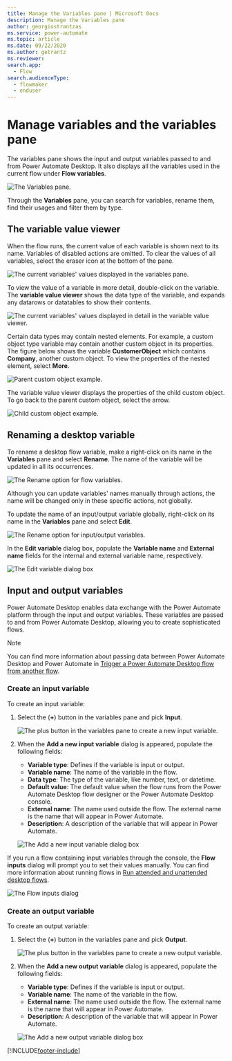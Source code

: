 ```yaml
---
title: Manage the Variables pane | Microsoft Docs
description: Manage the Variables pane
author: georgiostrantzas
ms.service: power-automate
ms.topic: article
ms.date: 09/22/2020
ms.author: getrantz
ms.reviewer:
search.app: 
  - Flow
search.audienceType: 
  - flowmaker
  - enduser
---
```


# Manage variables and the variables pane



The variables pane shows the input and output variables passed to and from Power Automate Desktop. It also displays all the variables used in the current flow under **Flow variables**. 

![The Variables pane.](media\variables-pane\variables-pane.png)

Through the **Variables** pane, you can search for variables, rename them, find their usages and filter them by type. 

## The variable value viewer

When the flow runs, the current value of each variable is shown next to its name. Variables of disabled actions are omitted. To clear the values of all variables, select the eraser icon at the bottom of the pane.

![The current variables' values displayed in the variables pane.](media\variables-pane\current-variable-values.png)

To view the value of a variable in more detail, double-click on the variable. The **variable value viewer** shows the data type of the variable, and expands any datarows or datatables to show their contents.

![The current variables' values displayed in detail in the variable value viewer.](media\variables-pane\variable-viewer.png)

Certain data types may contain nested elements. For example, a custom object type variable may contain another custom object in its properties. The figure below shows the variable **CustomerObject** which contains **Company**, another custom object. To view the properties of the nested element, select **More**.

![Parent custom object example.](media\variables-pane\custom-object-parent.png)

The variable value viewer displays the properties of the child custom object. To go back to the parent custom object, select the arrow.

![Child custom object example.](media\variables-pane\custom-object-child.png)

## Renaming a desktop variable

To rename a desktop flow variable, make a right-click on its name in the **Variables** pane and select **Rename**. The name of the variable will be updated in all its occurrences.

![The Rename option for flow variables.](media\renaming-variables\rename-flow-variable.png)

Although you can update variables' names manually through actions, the name will be changed only in these specific actions, not globally. 

To update the name of an input/output variable globally, right-click on its name in the **Variables** pane and select **Edit**.

![The Rename option for input/output variables.](media\renaming-variables\rename-external-variable.png)

In the **Edit variable** dialog box, populate the **Variable name** and **External name** fields for the internal and external variable name, respectively. 

![The Edit variable dialog box](media\renaming-variables\edit-variable-window.png)

## Input and output variables

Power Automate Desktop enables data exchange with the Power Automate platform through the input and output variables. These variables are passed to and from Power Automate Desktop, allowing you to create sophisticated flows.

> [!NOTE]
> You can find more information about passing data between Power Automate Desktop and Power Automate in [Trigger a Power Automate Desktop flow from another flow](link-pad-flow-portal.md).

### Create an input variable

To create an input variable:

1. Select the (**+**) button in the variables pane and pick **Input**.

     ![The plus button in the variables pane to create a new input variable.](media\input-output-variables\create-input-variable.png)

1. When the **Add a new input variable** dialog is appeared, populate the following fields:

    - **Variable type**: Defines if the variable is input or output.
    - **Variable name**: The name of the variable in the flow.
    - **Data type**: The type of the variable, like number, text, or datetime.
    - **Default value**: The default value when the flow runs from the Power Automate Desktop flow designer or the Power Automate Desktop console.
    - **External name**: The name used outside the flow. The external name is the name that will appear in Power Automate.
    - **Description**: A description of the variable that will appear in Power Automate.

     ![The Add a new input variable dialog box](media\input-output-variables\Add-new-input-variable-dialog.png)

If you run a flow containing input variables through the console, the **Flow inputs** dialog will prompt you to set their values manually. You can find more information about running flows in [Run attended and unattended desktop flows](run-pad-flow.md). 

   ![The Flow inputs dialog](media\input-output-variables\flow-input-dialog.png)

### Create an output variable

To create an output variable:

1. Select the (**+**) button in the variables pane and pick **Output**.

    ![The plus button in the variables pane to create a new output variable.](media\input-output-variables\create-output-variable.png)

1. When the **Add a new output variable** dialog is appeared, populate the following fields:

    - **Variable type**: Defines if the variable is input or output.
    - **Variable name**: The name of the variable in the flow.
    - **External name**: The name used outside the flow. The external name is the name that will appear in Power Automate.
    - **Description**: A description of the variable that will appear in Power Automate.

    ![The Add a new output variable dialog box](media\input-output-variables\Add-new-output-variable-dialog.png)



[!INCLUDE[footer-include](../includes/footer-banner.md)]